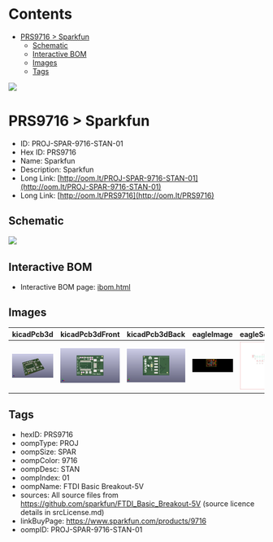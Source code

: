 



Contents
========

* [PRS9716 > Sparkfun](#prs9716--sparkfun)
	* [Schematic](#schematic)
	* [Interactive BOM](#interactive-bom)
	* [Images](#images)
	* [Tags](#tags)
  
![][im]
# PRS9716 > Sparkfun

- ID: PROJ-SPAR-9716-STAN-01
- Hex ID: PRS9716
- Name: Sparkfun
- Description: Sparkfun
- Long Link: [http://oom.lt/PROJ-SPAR-9716-STAN-01](http://oom.lt/PROJ-SPAR-9716-STAN-01)
- Long Link: [http://oom.lt/PRS9716](http://oom.lt/PRS9716)

## Schematic
  
![][schem]
## Interactive BOM

- Interactive BOM page: [ibom.html](https://htmlpreview.github.io/?https://github.com/oomlout/oomlout_OOMP_projects/blob/main/PROJ-SPAR-9716-STAN-01/kicad/bom/ibom.html)

## Images
  
  

|kicadPcb3d|kicadPcb3dFront|kicadPcb3dBack|eagleImage|eagleSchemImage|
| :---: | :---: | :---: | :---: | :---: |
|[![kicadPcb3d](kicadPcb3d_140.png)](kicadPcb3d.png)|[![kicadPcb3dFront](kicadPcb3dFront_140.png)](kicadPcb3dFront.png)|[![kicadPcb3dBack](kicadPcb3dBack_140.png)](kicadPcb3dBack.png)|[![eagleImage](eagleImage_140.png)](eagleImage.png)|[![eagleSchemImage](eagleSchemImage_140.png)](eagleSchemImage.png)|

## Tags

- hexID: PRS9716
- oompType: PROJ
- oompSize: SPAR
- oompColor: 9716
- oompDesc: STAN
- oompIndex: 01
- oompName: FTDI Basic Breakout-5V
- sources: All source files from https://github.com/sparkfun/FTDI_Basic_Breakout-5V (source licence details in srcLicense.md)
- linkBuyPage: https://www.sparkfun.com/products/9716
- oompID: PROJ-SPAR-9716-STAN-01



[im]: kicadPcb3d_450.png
[schem]: eagleSchemImage.png
